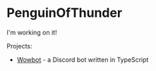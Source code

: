 # PenguinOfThunder

I'm working on it!

Projects:

- [Wowbot](https://github.com/PenguinOfThunder/wowbot) - a Discord bot written in TypeScript
